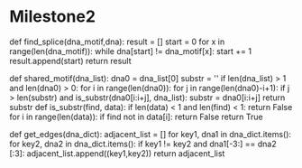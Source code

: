 # Milestone2
def find_splice(dna_motif,dna):
   result = []
   start = 0
   for x in range(len(dna_motif)):
        while dna[start] != dna_motif[x]:
            start += 1
        result.append(start)
   return result
   
def shared_motif(dna_list):
  dna0 = dna_list[0]
  substr = ''
  if len(dna_list) > 1 and len(dna0) > 0:
    for i in range(len(dna0)):
      for j in range(len(dna0)-i+1):
        if j > len(substr) and is_substr(dna0[i:i+j], dna_list):
          substr = dna0[i:i+j]
    return substr
def is_substr(find, data):
  if len(data) < 1 and len(find) < 1:
    return False
  for i in range(len(data)):
    if find not in data[i]:
      return False
  return True
  
def get_edges(dna_dict):
  adjacent_list = []
  for key1, dna1 in dna_dict.items():
    for key2, dna2 in dna_dict.items():
      if key1 != key2 and dna1[-3:] == dna2 [:3]:
        adjacent_list.append((key1,key2))
  return adjacent_list
